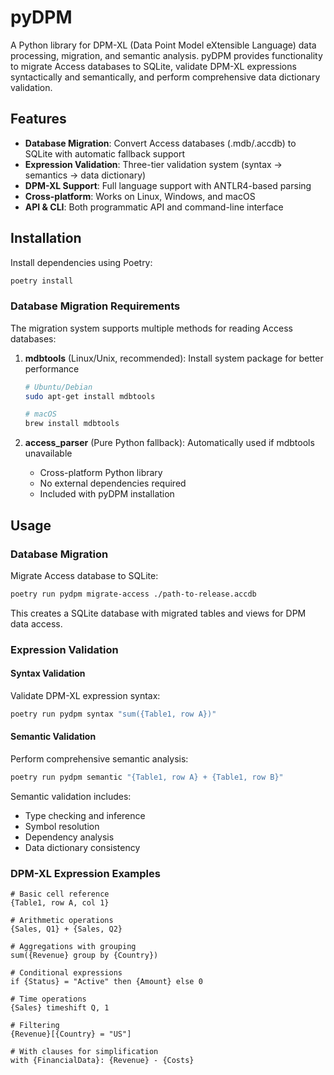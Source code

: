# pyDPM

A Python library for DPM-XL (Data Point Model eXtensible Language) data processing, migration, and semantic analysis. pyDPM provides functionality to migrate Access databases to SQLite, validate DPM-XL expressions syntactically and semantically, and perform comprehensive data dictionary validation.

## Features

- **Database Migration**: Convert Access databases (.mdb/.accdb) to SQLite with automatic fallback support
- **Expression Validation**: Three-tier validation system (syntax → semantics → data dictionary)
- **DPM-XL Support**: Full language support with ANTLR4-based parsing
- **Cross-platform**: Works on Linux, Windows, and macOS
- **API & CLI**: Both programmatic API and command-line interface

## Installation

Install dependencies using Poetry:

```bash
poetry install
```

### Database Migration Requirements

The migration system supports multiple methods for reading Access databases:

1. **mdbtools** (Linux/Unix, recommended): Install system package for better performance
   ```bash
   # Ubuntu/Debian
   sudo apt-get install mdbtools

   # macOS
   brew install mdbtools
   ```

2. **access_parser** (Pure Python fallback): Automatically used if mdbtools unavailable
   - Cross-platform Python library
   - No external dependencies required
   - Included with pyDPM installation

## Usage

### Database Migration

Migrate Access database to SQLite:

```bash
poetry run pydpm migrate-access ./path-to-release.accdb
```

This creates a SQLite database with migrated tables and views for DPM data access.

### Expression Validation

#### Syntax Validation

Validate DPM-XL expression syntax:

```bash
poetry run pydpm syntax "sum({Table1, row A})"
```

#### Semantic Validation

Perform comprehensive semantic analysis:

```bash
poetry run pydpm semantic "{Table1, row A} + {Table1, row B}"
```

Semantic validation includes:
- Type checking and inference
- Symbol resolution
- Dependency analysis
- Data dictionary consistency

### DPM-XL Expression Examples

```dpm-xl
# Basic cell reference
{Table1, row A, col 1}

# Arithmetic operations
{Sales, Q1} + {Sales, Q2}

# Aggregations with grouping
sum({Revenue} group by {Country})

# Conditional expressions
if {Status} = "Active" then {Amount} else 0

# Time operations
{Sales} timeshift Q, 1

# Filtering
{Revenue}[{Country} = "US"]

# With clauses for simplification
with {FinancialData}: {Revenue} - {Costs}
```

